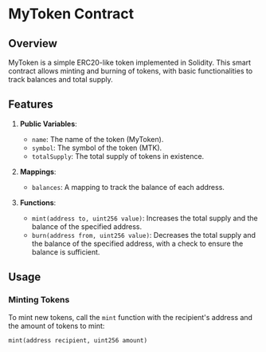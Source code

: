 # MyToken Contract

## Overview

MyToken is a simple ERC20-like token implemented in Solidity. This smart contract allows minting and burning of tokens, with basic functionalities to track balances and total supply.

## Features

1. **Public Variables**: 
   - `name`: The name of the token (MyToken).
   - `symbol`: The symbol of the token (MTK).
   - `totalSupply`: The total supply of tokens in existence.

2. **Mappings**:
   - `balances`: A mapping to track the balance of each address.

3. **Functions**:
   - `mint(address to, uint256 value)`: Increases the total supply and the balance of the specified address.
   - `burn(address from, uint256 value)`: Decreases the total supply and the balance of the specified address, with a check to ensure the balance is sufficient.

## Usage

### Minting Tokens

To mint new tokens, call the `mint` function with the recipient's address and the amount of tokens to mint:

```solidity
mint(address recipient, uint256 amount)
